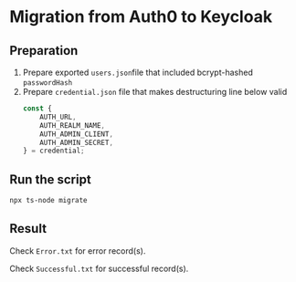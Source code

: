 # Migration from Auth0 to Keycloak

## Preparation

1. Prepare exported `users.json`file that included bcrypt-hashed `passwordHash`
2. Prepare `credential.json` file that makes destructuring line below valid
    ```js
    const {
        AUTH_URL,
        AUTH_REALM_NAME,
        AUTH_ADMIN_CLIENT,
        AUTH_ADMIN_SECRET,
    } = credential;
    ```
   
## Run the script
```bash
npx ts-node migrate
```

## Result

Check `Error.txt` for error record(s).

Check `Successful.txt` for successful record(s).